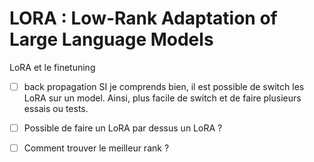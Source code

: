 # LORA : Low-Rank Adaptation of Large Language Models
LoRA et le finetuning

- [ ] back propagation
SI je comprends bien, il est possible de switch les LoRA sur un model. Ainsi, plus facile de switch et de faire plusieurs essais ou tests.

- [ ] Possible de faire un LoRA par dessus un LoRA ?
- [ ] Comment trouver le meilleur rank ?
